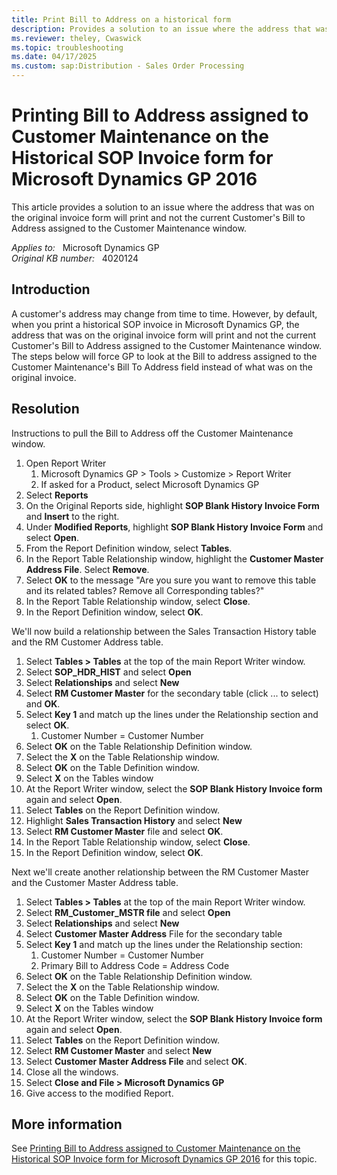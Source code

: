 ```yaml
---
title: Print Bill to Address on a historical form
description: Provides a solution to an issue where the address that was on the original invoice form will print and not the current Customer's Bill to Address assigned to the Customer Maintenance window.
ms.reviewer: theley, Cwaswick
ms.topic: troubleshooting
ms.date: 04/17/2025
ms.custom: sap:Distribution - Sales Order Processing
---
```

# Printing Bill to Address assigned to Customer Maintenance on the Historical SOP Invoice form for Microsoft Dynamics GP 2016

This article provides a solution to an issue where the address that was on the original invoice form will print and not the current Customer's Bill to Address assigned to the Customer Maintenance window.

_Applies to:_ &nbsp; Microsoft Dynamics GP  
_Original KB number:_ &nbsp; 4020124

## Introduction

A customer's address may change from time to time. However, by default, when you print a historical SOP invoice in Microsoft Dynamics GP, the address that was on the original invoice form will print and not the current Customer's Bill to Address assigned to the Customer Maintenance window. The steps below will force GP to look at the Bill to address assigned to the Customer Maintenance's Bill To Address field instead of what was on the original invoice.

## Resolution

Instructions to pull the Bill to Address off the Customer Maintenance window.

1. Open Report Writer
    1. Microsoft Dynamics GP > Tools > Customize > Report Writer
    2. If asked for a Product, select Microsoft Dynamics GP
2. Select **Reports**  
3. On the Original Reports side, highlight **SOP Blank History Invoice Form** and **Insert** to the right.
4. Under **Modified Reports**, highlight **SOP Blank History Invoice Form** and select **Open**.
5. From the Report Definition window, select **Tables**.
6. In the Report Table Relationship window, highlight the **Customer Master Address File**. Select **Remove**.
7. Select **OK** to the message "Are you sure you want to remove this table and its related tables? Remove all Corresponding tables?"
8. In the Report Table Relationship window, select **Close**.
9. In the Report Definition window, select **OK**.

We'll now build a relationship between the Sales Transaction History table and the RM Customer Address table.

1. Select **Tables > Tables** at the top of the main Report Writer window.
2. Select **SOP_HDR_HIST** and select **Open**  
3. Select **Relationships** and select **New**  
4. Select **RM Customer Master** for the secondary table (click ... to select) and **OK**.
5. Select **Key 1** and match up the lines under the Relationship section and select **OK**.
    1. Customer Number = Customer Number
6. Select **OK** on the Table Relationship Definition window.
7. Select the **X** on the Table Relationship window.
8. Select **OK** on the Table Definition window.
9. Select **X** on the Tables window
10. At the Report Writer window, select the **SOP Blank History Invoice form** again and select **Open**.
11. Select **Tables** on the Report Definition window.
12. Highlight **Sales Transaction History** and select **New**  
13. Select **RM Customer Master** file and select **OK**.
14. In the Report Table Relationship window, select **Close**.
15. In the Report Definition window, select **OK**.

Next we'll create another relationship between the RM Customer Master and the Customer Master Address table.

1. Select **Tables > Tables** at the top of the main Report Writer window.
2. Select **RM_Customer_MSTR file** and select **Open**  
3. Select **Relationships** and select **New**  
4. Select **Customer Master Address** File for the secondary table
5. Select **Key 1** and match up the lines under the Relationship section:
    1. Customer Number = Customer Number
    2. Primary Bill to Address Code = Address Code
6. Select **OK** on the Table Relationship Definition window.
7. Select the **X** on the Table Relationship window.
8. Select **OK** on the Table Definition window.
9. Select **X** on the Tables window
10. At the Report Writer window, select the **SOP Blank History Invoice form** again and select **Open**.
11. Select **Tables** on the Report Definition window.
12. Select **RM Customer Master** and select **New**  
13. Select **Customer Master Address File** and select **OK**.
14. Close all the windows.
15. Select **Close and File > Microsoft Dynamics GP**  
16. Give access to the modified Report.

## More information

See [Printing Bill to Address assigned to Customer Maintenance on the Historical SOP Invoice form for Microsoft Dynamics GP 2016](https://community.dynamics.com/blogs/post/?postid=a245936f-7aac-487c-91bd-091f480996d9) for this topic.
